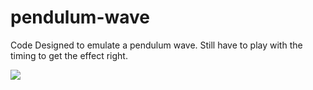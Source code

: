 # pendulum-wave
Code Designed to emulate a pendulum wave. Still have to play with the timing to get the effect right.


<img src="https://s33.postimg.cc/ty7uiy2y7/Screen_Shot_2018-05-31_at_12.19.31_AM_2.png" />
